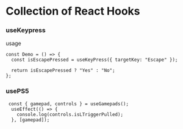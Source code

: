 # Collection of React Hooks

### useKeypress

usage

```
const Demo = () => {
  const isEscapePressed = useKeyPress({ targetKey: "Escape" });

  return isEscapePressed ? "Yes" : "No";
};
```

### usePS5

```
 const { gamepad, controls } = useGamepads();
  useEffect(() => {
    console.log(controls.isLTriggerPulled);
  }, [gamepad]);
```
